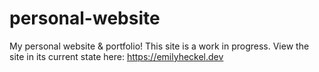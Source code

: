 # personal-website
My personal website & portfolio!
This site is a work in progress.
View the site in its current state here: https://emilyheckel.dev

